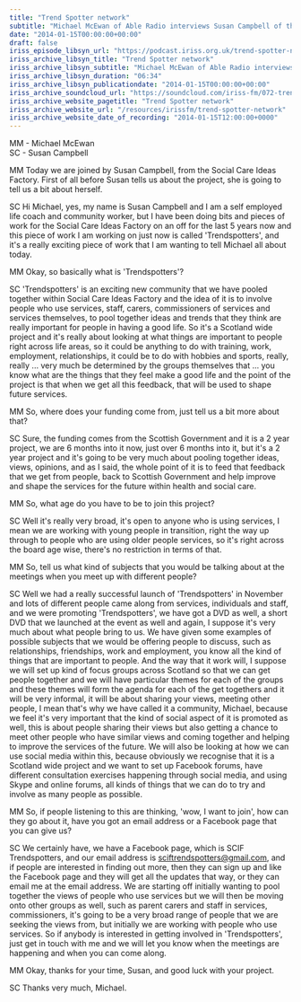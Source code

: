 ```yaml
---
title: "Trend Spotter network"
subtitle: "Michael McEwan of Able Radio interviews Susan Campbell of the Social Care Ideas Factory about the Trend Spotter network in Glasgow that will capture stories and trends of everyday living of people affected by disabilities."
date: "2014-01-15T00:00:00+00:00"
draft: false
iriss_episode_libsyn_url: "https://podcast.iriss.org.uk/trend-spotter-network-1"
iriss_archive_libsyn_title: "Trend Spotter network"
iriss_archive_libsyn_subtitle: "Michael McEwan of Able Radio interviews Susan Campbell of the Social Care Ideas Factory about the Trend Spotter network in Glasgow that will capture stories and trends of everyday living of people affected by disabilities."
iriss_archive_libsyn_duration: "06:34"
iriss_archive_libsyn_publicationdate: "2014-01-15T00:00:00+00:00"
iriss_archive_soundcloud_url: "https://soundcloud.com/iriss-fm/072-trend-spotter-network"
iriss_archive_website_pagetitle: "Trend Spotter network"
iriss_archive_website_url: "/resources/irissfm/trend-spotter-network"
iriss_archive_website_date_of_recording: "2014-01-15T12:00:00+0000"
---
```

MM - Michael McEwan  
SC - Susan Campbell

MM Today we are joined by Susan Campbell, from the Social Care Ideas Factory. First of all before Susan tells us about the project, she is going to tell us a bit about herself.

SC Hi Michael, yes, my name is Susan Campbell and I am a self employed life coach and community worker, but I have been doing bits and pieces of work for the Social Care Ideas Factory on an off for the last 5 years now and this piece of work I am working on just now is called 'Trendspotters', and it's a really exciting piece of work that I am wanting to tell Michael all about today.

MM Okay, so basically what is 'Trendspotters'?

SC 'Trendspotters' is an exciting new community that we have pooled together within Social Care Ideas Factory and the idea of it is to involve people who use services, staff, carers, commissioners of services and services themselves, to pool together ideas and trends that they think are really important for people in having a good life. So it's a Scotland wide project and it's really about looking at what things are important to people right across life areas, so it could be anything to do with training, work, employment, relationships, it could be to do with hobbies and sports, really, really ... very much be determined by the groups themselves that ... you know what are the things that they feel make a good life and the point of the project is that when we get all this feedback, that will be used to shape future services.

MM So, where does your funding come from, just tell us a bit more about that?

SC Sure, the funding comes from the Scottish Government and it is a 2 year project, we are 6 months into it now, just over 6 months into it, but it's a 2 year project and it's going to be very much about pooling together ideas, views, opinions, and as I said, the whole point of it is to feed that feedback that we get from people, back to Scottish Government and help improve and shape the services for the future within health and social care.

MM So, what age do you have to be to join this project?

SC Well it's really very broad, it's open to anyone who is using services, I mean we are working with young people in transition, right the way up through to people who are using older people services, so it's right across the board age wise, there's no restriction in terms of that.

MM So, tell us what kind of subjects that you would be talking about at the meetings when you meet up with different people?

SC Well we had a really successful launch of 'Trendspotters' in November and lots of different people came along from services, individuals and staff, and we were promoting 'Trendspotters', we have got a DVD as well, a short DVD that we launched at the event as well and again, I suppose it's very much about what people bring to us. We have given some examples of possible subjects that we would be offering people to discuss, such as relationships, friendships, work and employment, you know all the kind of things that are important to people. And the way that it work will, I suppose we will set up kind of focus groups across Scotland so that we can get people together and we will have particular themes for each of the groups and these themes will form the agenda for each of the get togethers and it will be very informal, it will be about sharing your views, meeting other people, I mean that's why we have called it a community, Michael, because we feel it's very important that the kind of social aspect of it is promoted as well, this is about people sharing their views but also getting a chance to meet other people who have similar views and coming together and helping to improve the services of the future. We will also be looking at how we can use social media within this, because obviously we recognise that it is a Scotland wide project and we want to set up Facebook forums, have different consultation exercises happening through social media, and using Skype and online forums, all kinds of things that we can do to try and involve as many people as possible.

MM So, if people listening to this are thinking, 'wow, I want to join', how can they go about it, have you got an email address or a Facebook page that you can give us?

SC We certainly have, we have a Facebook page, which is SCIF Trendspotters, and our email address is sciftrendspotters@gmail.com, and if people are interested in finding out more, then they can sign up and like the Facebook page and they will get all the updates that way, or they can email me at the email address. We are starting off initially wanting to pool together the views of people who use services but we will then be moving onto other groups as well, such as parent carers and staff in services, commissioners, it's going to be a very broad range of people that we are seeking the views from, but initially we are working with people who use services. So if anybody is interested in getting involved in 'Trendspotters', just get in touch with me and we will let you know when the meetings are happening and when you can come along.

MM Okay, thanks for your time, Susan, and good luck with your project.

SC Thanks very much, Michael.